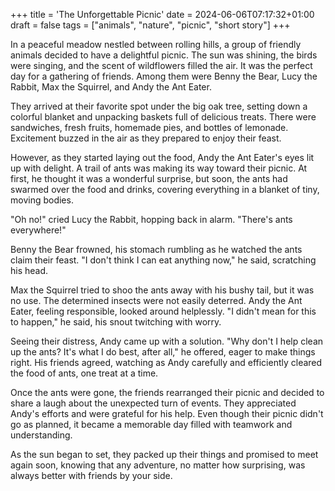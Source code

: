 +++
title = 'The Unforgettable Picnic'
date = 2024-06-06T07:17:32+01:00
draft = false
tags = ["animals", "nature", "picnic", "short story"]
+++

In a peaceful meadow nestled between rolling hills, a group of friendly animals decided to have a delightful picnic. The sun was shining, the birds were singing, and the scent of wildflowers filled the air. It was the perfect day for a gathering of friends. Among them were Benny the Bear, Lucy the Rabbit, Max the Squirrel, and Andy the Ant Eater.  

They arrived at their favorite spot under the big oak tree, setting down a colorful blanket and unpacking baskets full of delicious treats. There were sandwiches, fresh fruits, homemade pies, and bottles of lemonade. Excitement buzzed in the air as they prepared to enjoy their feast.  

However, as they started laying out the food, Andy the Ant Eater's eyes lit up with delight. A trail of ants was making its way toward their picnic. At first, he thought it was a wonderful surprise, but soon, the ants had swarmed over the food and drinks, covering everything in a blanket of tiny, moving bodies.  

"Oh no!" cried Lucy the Rabbit, hopping back in alarm. "There's ants everywhere!"  

Benny the Bear frowned, his stomach rumbling as he watched the ants claim their feast. "I don't think I can eat anything now," he said, scratching his head.  

Max the Squirrel tried to shoo the ants away with his bushy tail, but it was no use. The determined insects were not easily deterred. Andy the Ant Eater, feeling responsible, looked around helplessly. "I didn't mean for this to happen," he said, his snout twitching with worry.  

Seeing their distress, Andy came up with a solution. "Why don't I help clean up the ants? It's what I do best, after all," he offered, eager to make things right. His friends agreed, watching as Andy carefully and efficiently cleared the food of ants, one treat at a time.  

Once the ants were gone, the friends rearranged their picnic and decided to share a laugh about the unexpected turn of events. They appreciated Andy's efforts and were grateful for his help. Even though their picnic didn't go as planned, it became a memorable day filled with teamwork and understanding.  

As the sun began to set, they packed up their things and promised to meet again soon, knowing that any adventure, no matter how surprising, was always better with friends by your side.  